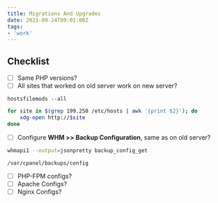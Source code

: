 ```yaml
---
title: Migrations And Upgrades
date: 2021-09-24T09:01:00Z
tags:
- 'work'
---
```


## Checklist

- [ ] Same PHP versions?
- [ ] All sites that worked on old server work on new server?

`hostsfilemods --all`

```bash
for site in $(grep 199.250 /etc/hosts | awk '{print $2}'); do 
    xdg-open http://$site 
done
```

- [ ] Configure **WHM >> Backup Configuration**, same as on old server?

```bash
whmapi1 --output=jsonpretty backup_config_get
```

```
/var/cpanel/backups/config
```

- [ ] PHP-FPM configs?
- [ ] Apache Configs?
- [ ] Nginx Configs?
